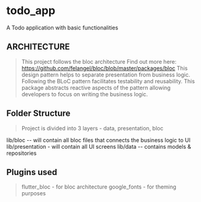 # todo_app

A Todo application with basic functionalities

## ARCHITECTURE

> This project follows the bloc architecture
> Find out more here: https://github.com/felangel/bloc/blob/master/packages/bloc
> This design pattern helps to separate presentation from business logic. Following the BLoC pattern facilitates testability and reusability. This package abstracts reactive aspects of the pattern allowing developers to focus on writing the business logic.

## Folder Structure
> Project is divided into 3 layers - data, presentation, bloc

lib/bloc -- will contain all bloc files that connects the business logic to UI
lib/presentation - will contain all UI screens
lib/data -- contains models & repositories

## Plugins used
> flutter_bloc - for bloc architecture
> google_fonts - for theming purposes


